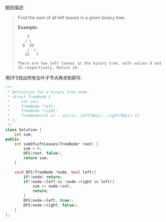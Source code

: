 题目描述:

> Find the sum of all left leaves in a given binary tree.
>
> **Example:**
>
> ```
>     3
>    / \
>   9  20
>     /  \
>    15   7
>
> There are two left leaves in the binary tree, with values 9 and 15 respectively. Return 24.
> ```

用DFS找出所有左叶子节点再求和即可.

```c++
/**
 * Definition for a binary tree node.
 * struct TreeNode {
 *     int val;
 *     TreeNode *left;
 *     TreeNode *right;
 *     TreeNode(int x) : val(x), left(NULL), right(NULL) {}
 * };
 */
class Solution {
    int sum;
public:
    int sumOfLeftLeaves(TreeNode* root) {
        sum = 0;
        DFS(root, false);
        return sum;
    }
    
    void DFS(TreeNode *node, bool left){
        if(!node) return;
        if(!node->left && !node->right && left){
            sum += node->val;
            return;
        }
        DFS(node->left, true);
        DFS(node->right, false);
    }
};
```


